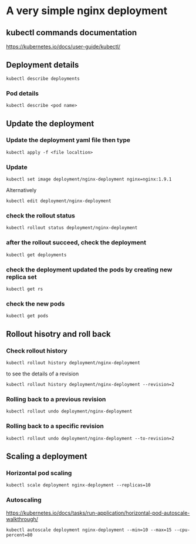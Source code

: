 # A very simple nginx deployment

## kubectl commands documentation
https://kubernetes.io/docs/user-guide/kubectl/

## Deployment details

```
kubectl describe deployments
```

### Pod details

```
kubectl describe <pod name>
```

## Update the deployment

### Update the deployment yaml file then type

```
kubectl apply -f <file localtion>
```

### Update

```
kubectl set image deployment/nginx-deployment nginx=nginx:1.9.1
```

Alternatively

```
kubectl edit deployment/nginx-deployment
```

### check the rollout status

```
kubectl rollout status deployment/nginx-deployment
```

### after the rollout succeed, check the deployment

```
kubectl get deployments
```

### check the deployment updated the pods by creating new replica set

```
kubectl get rs
```

### check the new pods
```
kubectl get pods
```

## Rollout hisotry and roll back

### Check rollout history

```
kubectl rollout history deployment/nginx-deployment
```

to see the details of a revision

```
kubectl rollout history deployment/nginx-deployment --revision=2
```

### Rolling back to a previous revision

```
kubectl rollout undo deployment/nginx-deployment
```

### Rolling back to a specific revision

```
kubectl rollout undo deployment/nginx-deployment --to-revision=2
```

## Scaling a deployment

### Horizontal pod scaling

```
kubectl scale deployment nginx-deployment --replicas=10
```

### Autoscaling
https://kubernetes.io/docs/tasks/run-application/horizontal-pod-autoscale-walkthrough/

```
kubectl autoscale deployment nginx-deployment --min=10 --max=15 --cpu-percent=80
```
